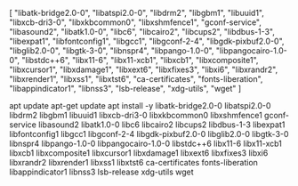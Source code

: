 [
"libatk-bridge2.0-0",
"libatspi2.0-0",
"libdrm2",
"libgbm1",
"libuuid1",
"libxcb-dri3-0",
"libxkbcommon0",
"libxshmfence1",
"gconf-service",
"libasound2",
"libatk1.0-0",
"libc6",
"libcairo2",
"libcups2",
"libdbus-1-3",
"libexpat1",
"libfontconfig1",
"libgcc1",
"libgconf-2-4",
"libgdk-pixbuf2.0-0",
"libglib2.0-0",
"libgtk-3-0",
"libnspr4",
"libpango-1.0-0",
"libpangocairo-1.0-0",
"libstdc++6",
"libx11-6",
"libx11-xcb1",
"libxcb1",
"libxcomposite1",
"libxcursor1",
"libxdamage1",
"libxext6",
"libxfixes3",
"libxi6",
"libxrandr2",
"libxrender1",
"libxss1",
"libxtst6",
"ca-certificates",
"fonts-liberation",
"libappindicator1",
"libnss3",
"lsb-release",
"xdg-utils",
"wget"
]

apt update
apt-get update
apt install -y libatk-bridge2.0-0 libatspi2.0-0 libdrm2 libgbm1 libuuid1 libxcb-dri3-0 libxkbcommon0 libxshmfence1 gconf-service libasound2 libatk1.0-0 libc6 libcairo2 libcups2 libdbus-1-3 libexpat1 libfontconfig1 libgcc1 libgconf-2-4 libgdk-pixbuf2.0-0 libglib2.0-0 libgtk-3-0 libnspr4 libpango-1.0-0 libpangocairo-1.0-0 libstdc++6 libx11-6 libx11-xcb1 libxcb1 libxcomposite1 libxcursor1 libxdamage1 libxext6 libxfixes3 libxi6 libxrandr2 libxrender1 libxss1 libxtst6 ca-certificates fonts-liberation libappindicator1 libnss3 lsb-release xdg-utils wget
